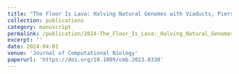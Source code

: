 ```yaml
---
title: "The Floor Is Lava: Halving Natural Genomes with Viaducts, Piers, and Pontoons"
collection: publications
category: manuscript
permalink: /publication/2024-The_Floor_Is_Lava:_Halving_Natural_Genomes_with_Viaducts_Piers_and_Pontoons
excerpt: ''
date: 2024-04-01
venue: 'Journal of Computational Biology'
paperurl: 'https://doi.org/10.1089/cmb.2023.0330'
---
```



